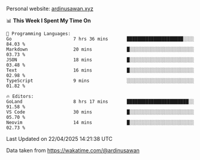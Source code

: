 Personal website: [ardinusawan.xyz](https://ardinusawan.xyz)

<!--START_SECTION:waka-->
📊 **This Week I Spent My Time On** 

```text
💬 Programming Languages: 
Go                       7 hrs 36 mins       █████████████████████░░░░   84.03 % 
Markdown                 20 mins             █░░░░░░░░░░░░░░░░░░░░░░░░   03.73 % 
JSON                     18 mins             █░░░░░░░░░░░░░░░░░░░░░░░░   03.48 % 
Text                     16 mins             █░░░░░░░░░░░░░░░░░░░░░░░░   02.98 % 
TypeScript               9 mins              ░░░░░░░░░░░░░░░░░░░░░░░░░   01.82 % 

🔥 Editors: 
GoLand                   8 hrs 17 mins       ███████████████████████░░   91.58 % 
VS Code                  30 mins             █░░░░░░░░░░░░░░░░░░░░░░░░   05.70 % 
Neovim                   14 mins             █░░░░░░░░░░░░░░░░░░░░░░░░   02.73 % 
```


 Last Updated on 22/04/2025 14:21:38 UTC
<!--END_SECTION:waka-->
Data taken from https://wakatime.com/@ardinusawan
